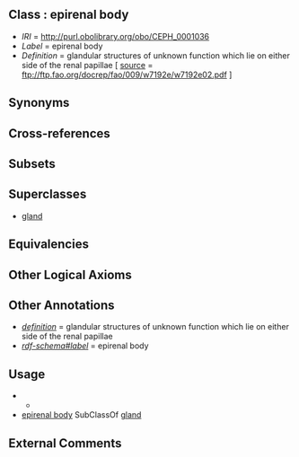 
## Class : epirenal body

 * *IRI* = http://purl.obolibrary.org/obo/CEPH_0001036
 * *Label* = epirenal body
 * *Definition* = glandular structures of unknown function which lie on either side of the renal papillae [ [source](../../ce/source.md) = ftp://ftp.fao.org/docrep/fao/009/w7192e/w7192e02.pdf ]

## Synonyms


## Cross-references


## Subsets


## Superclasses

 * [gland](../../UBERON/30/UBERON_0002530.md)

## Equivalencies


## Other Logical Axioms


## Other Annotations

 * *[definition](../../IAO/15/IAO_0000115.md)* = glandular structures of unknown function which lie on either side of the renal papillae
 * *[rdf-schema#label](../../el/rdf-schema#label.md)* = epirenal body

## Usage

 * -
 * [epirenal body](../../CEPH/36/CEPH_0001036.md) SubClassOf [gland](../../UBERON/30/UBERON_0002530.md)

## External Comments

